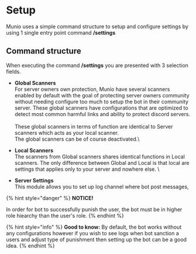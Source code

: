 # Setup

Munio uses a simple command structure to setup and configure settings by using 1 single entry point command **/settings**

## **Command structure**

When executing the command **/settings** you are presented with 3 selection fields.

* **Global Scanners**\
  For server owners own protection, Munio have several scanners enabled by default with the goal of protecting server owners community without needing configure too much to setup the bot in their community server. These global scanners have configurations that are optimized to detect most common harmful links and ability to protect discord servers. \
  \
  These global scanners in terms of function are identical to Server scanners which acts as your local scanner. \
  The global scanners can be of course deactivated.\

* **Local Scanners**\
  The scanners from Global scanners shares identical functions in Local scanners. The only difference between Global and Local is that local are settings that applies only to your server and nowhere else. \

* **Server Settings**\
  This module allows you to set up log channel where bot post messages,

{% hint style="danger" %}
**NOTICE!**

In order for bot to successfully punish the user, the bot must be in higher role hiearchy than the user's role.&#x20;
{% endhint %}

{% hint style="info" %}
**Good to know:** By default, the bot works without any configurations however if you wish to see logs when bot sanction a users and adjust type of punishment then setting up the bot can be a good idea.
{% endhint %}
